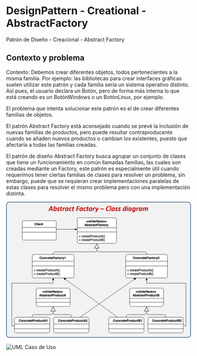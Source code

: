 # DesignPattern - Creational - AbstractFactory
Patrón de  Diseño - Creacional - Abstract Factory

## Contexto y problema
Contexto: Debemos crear diferentes objetos, todos pertenecientes a la misma familia. Por ejemplo: las bibliotecas para crear interfaces gráficas suelen utilizar este patrón y cada familia sería un sistema operativo distinto. Así pues, el usuario declara un Botón, pero de forma más interna lo que está creando es un BotónWindows o un BotónLinux, por ejemplo.

El problema que intenta solucionar este patrón es el de crear diferentes familias de objetos.

El patrón Abstract Factory está aconsejado cuando se prevé la inclusión de nuevas familias de productos, pero puede resultar contraproducente cuando se añaden nuevos productos o cambian los existentes, puesto que afectaría a todas las familias creadas.

El patrón de diseño Abstract Factory busca agrupar un conjunto de clases que tiene un funcionamiento en común llamadas familias, las cuales son creadas mediante un Factory, este patrón es especialmente útil cuando requerimos tener ciertas familias de clases para resolver un problema, sin embargo, puede que se requieran crear implementaciones paralelas de estas clases para resolver el mismo problema pero con una implementación distinta.

![UML Abstract Factory](https://github.com/VictorHugoAguilar/DesignPattern-Creational-AbstractFactory/blob/master/img/abstract-factory-diagram.png?raw=true)

![UML Caso de Uso]()
